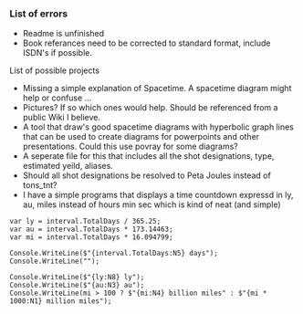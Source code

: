 ### List of errors

* Readme is unfinished
* Book referances need to be corrected to standard format, include ISDN's if possible.


List of possible projects

* Missing a simple explanation of Spacetime.  A spacetime diagram might help or confuse ...
* Pictures?  If so which ones would help.  Should be referenced from a public Wiki I believe.
* A tool that draw's good spacetime diagrams with hyperbolic graph lines that can be used to
create diagrams for powerpoints and other presentations.  Could this use povray for some diagrams?
* A seperate file for this that includes all the shot designations, type, estimated yeild, aliases.
* Should all shot designations be resolved to Peta Joules instead of tons_tnt?
* I have a simple programs that displays a time countdown expressd in ly, au, miles instead of hours min sec which is kind of neat (and simple)
```
var ly = interval.TotalDays / 365.25;
var au = interval.TotalDays * 173.14463;
var mi = interval.TotalDays * 16.094799;

Console.WriteLine($"{interval.TotalDays:N5} days");
Console.WriteLine("");

Console.WriteLine($"{ly:N8} ly");
Console.WriteLine($"{au:N3} au");
Console.WriteLine(mi > 100 ? $"{mi:N4} billion miles" : $"{mi * 1000:N1} million miles");
```

